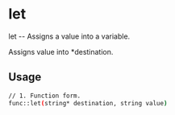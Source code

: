 # let
let -- Assigns a value into a variable.

Assigns value into *destination.

## Usage
```sh
// 1. Function form.
func::let(string* destination, string value)
```
